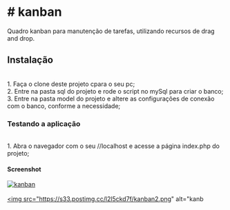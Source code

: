 <h1># kanban</h1>
Quadro kanban para manutenção de tarefas, utilizando recursos de drag and drop.

<h2>Instalação</h2>
<br>1. Faça o clone deste projeto cpara o seu pc;
<br>2. Entre na pasta sql do projeto e rode o script no mySql para criar o banco;
<br>3. Entre na pasta model do projeto e altere as configurações de conexão com o banco, conforme a necessidade;

<h3>Testando a aplicação</h3>
<br>1. Abra o navegador com o seu //localhost e acesse a página index.php do projeto;

<h4>Screenshot</h4>

<a href="https://postimg.cc/image/9q8jurwsr/" target="_blank"><img src="https://s33.postimg.cc/9q8jurwsr/kanban.png" alt="kanban"/></a><br/><br/>
<a href="https://postimg.cc/image/l2l5ckd7f/" target="_blank"><img src="https://s33.postimg.cc/l2l5ckd7f/kanban2.png" alt="kanb
